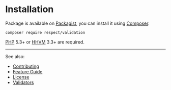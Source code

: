 # Installation

Package is available on [Packagist](http://packagist.org/packages/respect/validation),
you can install it using [Composer](http://getcomposer.org).

```shell
composer require respect/validation
```

[PHP](https://php.net) 5.3+ or [HHVM](http://hhvm.com) 3.3+ are required.

***

See also:

- [Contributing](../CONTRIBUTING.md)
- [Feature Guide](README.md)
- [License](../LICENSE.md)
- [Validators](VALIDATORS.md)
